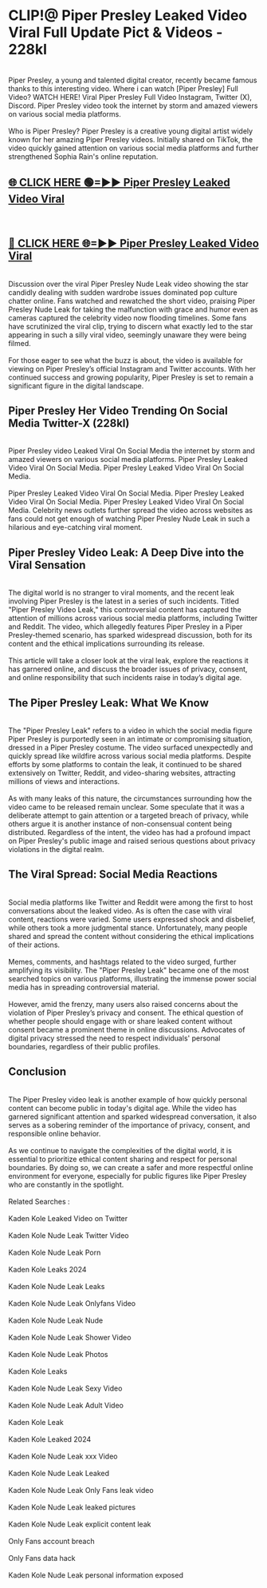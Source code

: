 # CLIP!@ Piper Presley Leaked Video Viral Full Update Pict & Videos - 228kl
<br>
Piper Presley, a young and talented digital creator, recently became famous thanks to this interesting video. Where i can watch [Piper Presley] Full Video? WATCH HERE! Viral Piper Presley Full Video Instagram, Twitter (X), Discord. Piper Presley video took the internet by storm and amazed viewers on various social media platforms.
<br><br>
Who is Piper Presley? Piper Presley is a creative young digital artist widely known for her amazing Piper Presley videos. Initially shared on TikTok, the video quickly gained attention on various social media platforms and further strengthened Sophia Rain's online reputation.
<br>
<h2><a href="https://bestclip.site?title=Piper_Presley">🌐 CLICK HERE 🟢=►► Piper Presley Leaked Video Viral</a></h2>
<br>
<h2><a href="https://bestclip.site?title=Piper_Presley">🔴 CLICK HERE 🌐=►► Piper Presley Leaked Video Viral</a></h2>
<br>
Discussion over the viral Piper Presley Nude Leak video showing the star candidly dealing with sudden wardrobe issues dominated pop culture chatter online. Fans watched and rewatched the short video, praising Piper Presley Nude Leak for taking the malfunction with grace and humor even as cameras captured the celebrity video now flooding timelines. Some fans have scrutinized the viral clip, trying to discern what exactly led to the star appearing in such a silly viral video, seemingly unaware they were being filmed.
<br><br>
For those eager to see what the buzz is about, the video is available for viewing on Piper Presley’s official Instagram and Twitter accounts. With her continued success and growing popularity, Piper Presley is set to remain a significant figure in the digital landscape.
<br>
<h2>Piper Presley Her Video Trending On Social Media Twitter-X (228kl)</h2>
<br>
Piper Presley video Leaked Viral On Social Media the internet by storm and amazed viewers on various social media platforms. Piper Presley Leaked Video Viral On Social Media. Piper Presley Leaked Video Viral On Social Media.
<br><br>
Piper Presley Leaked Video Viral On Social Media. Piper Presley Leaked Video Viral On Social Media. Piper Presley Leaked Video Viral On Social Media. Celebrity news outlets further spread the video across websites as fans could not get enough of watching Piper Presley Nude Leak in such a hilarious and eye-catching viral moment.
<br>
<h2>Piper Presley Video Leak: A Deep Dive into the Viral Sensation</h2>
<br>
The digital world is no stranger to viral moments, and the recent leak involving Piper Presley is the latest in a series of such incidents. Titled "Piper Presley Video Leak," this controversial content has captured the attention of millions across various social media platforms, including Twitter and Reddit. The video, which allegedly features Piper Presley in a Piper Presley-themed scenario, has sparked widespread discussion, both for its content and the ethical implications surrounding its release.
<br><br>
This article will take a closer look at the viral leak, explore the reactions it has garnered online, and discuss the broader issues of privacy, consent, and online responsibility that such incidents raise in today’s digital age.
<br>
<h2>The Piper Presley Leak: What We Know</h2>
<br>
The "Piper Presley Leak" refers to a video in which the social media figure Piper Presley is purportedly seen in an intimate or compromising situation, dressed in a Piper Presley costume. The video surfaced unexpectedly and quickly spread like wildfire across various social media platforms. Despite efforts by some platforms to contain the leak, it continued to be shared extensively on Twitter, Reddit, and video-sharing websites, attracting millions of views and interactions.
<br><br>
As with many leaks of this nature, the circumstances surrounding how the video came to be released remain unclear. Some speculate that it was a deliberate attempt to gain attention or a targeted breach of privacy, while others argue it is another instance of non-consensual content being distributed. Regardless of the intent, the video has had a profound impact on Piper Presley's public image and raised serious questions about privacy violations in the digital realm.
<br>
<h2>The Viral Spread: Social Media Reactions</h2>
<br>
Social media platforms like Twitter and Reddit were among the first to host conversations about the leaked video. As is often the case with viral content, reactions were varied. Some users expressed shock and disbelief, while others took a more judgmental stance. Unfortunately, many people shared and spread the content without considering the ethical implications of their actions.
<br><br>
Memes, comments, and hashtags related to the video surged, further amplifying its visibility. The "Piper Presley Leak" became one of the most searched topics on various platforms, illustrating the immense power social media has in spreading controversial material.
<br><br>
However, amid the frenzy, many users also raised concerns about the violation of Piper Presley’s privacy and consent. The ethical question of whether people should engage with or share leaked content without consent became a prominent theme in online discussions. Advocates of digital privacy stressed the need to respect individuals' personal boundaries, regardless of their public profiles.
<br>
<h2>Conclusion</h2>
<br>
The Piper Presley video leak is another example of how quickly personal content can become public in today's digital age. While the video has garnered significant attention and sparked widespread conversation, it also serves as a sobering reminder of the importance of privacy, consent, and responsible online behavior.
<br><br>
As we continue to navigate the complexities of the digital world, it is essential to prioritize ethical content sharing and respect for personal boundaries. By doing so, we can create a safer and more respectful online environment for everyone, especially for public figures like Piper Presley who are constantly in the spotlight.
<br><br>
Related Searches :
<br><br>
Kaden Kole Leaked Video on Twitter
<br><br>
Kaden Kole Nude Leak Twitter Video
<br><br>
Kaden Kole Nude Leak Porn
<br><br>
Kaden Kole Leaks 2024
<br><br>
Kaden Kole Nude Leak Leaks
<br><br>
Kaden Kole Nude Leak Onlyfans Video
<br><br>
Kaden Kole Nude Leak Nude
<br><br>
Kaden Kole Nude Leak Shower Video
<br><br>
Kaden Kole Nude Leak Photos
<br><br>
Kaden Kole Leaks
<br><br>
Kaden Kole Nude Leak Sexy Video
<br><br>
Kaden Kole Nude Leak Adult Video
<br><br>
Kaden Kole Leak
<br><br>
Kaden Kole Leaked 2024
<br><br>
Kaden Kole Nude Leak xxx Video
<br><br>
Kaden Kole Nude Leak Leaked
<br><br>
Kaden Kole Nude Leak Only Fans leak video
<br><br>
Kaden Kole Nude Leak leaked pictures
<br><br>
Kaden Kole Nude Leak explicit content leak
<br><br>
Only Fans account breach
<br><br>
Only Fans data hack
<br><br>
Kaden Kole Nude Leak personal information exposed